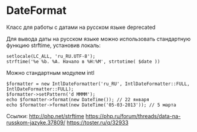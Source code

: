 # DateFormat
Класс для работы с датами на русском языке
deprecated

Для вывода даты на русском языке можно использовать стандартную функцию strftime, установив локаль: 

```
setlocale(LC_ALL, 'ru_RU.UTF-8');
strftime('%e %b. %A. Начало в %H:%M', strtotime( $date ))
```


Можно стандартным модулем intl

```
$formatter = new IntlDateFormatter('ru_RU', IntlDateFormatter::FULL, IntlDateFormatter::FULL);
$formatter->setPattern('d MMMM');
echo $formatter->format(new DateTime()); // 22 января
echo $formatter->format(new DateTime('05-03-2013')); // 5 марта
```

Ссылки:
http://php.net/strftime
https://php.ru/forum/threads/data-na-russkom-jazyke.37809/
https://toster.ru/q/32933
